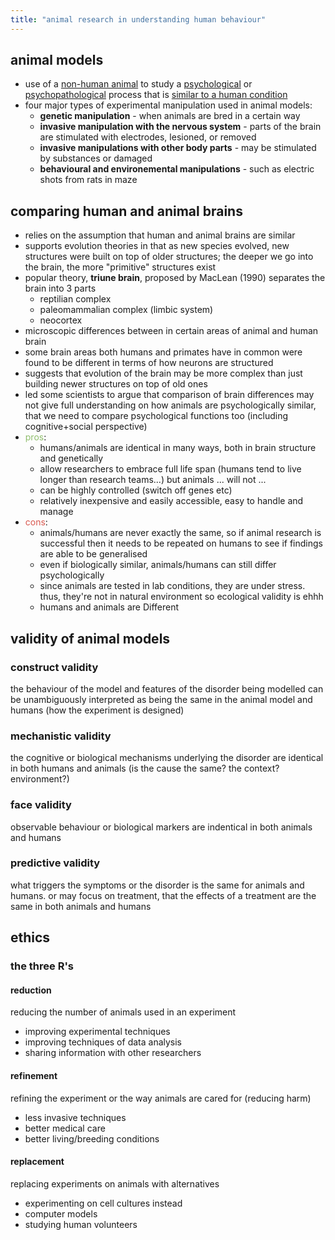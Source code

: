 ```yaml
---
title: "animal research in understanding human behaviour"
---
```

## animal models
- use of a <u>non-human animal</u> to study a <u>psychological</u> or <u>psychopathological</u> process that is <u>similar to a human condition</u>
- four major types of experimental manipulation used in animal models:
	- **genetic manipulation** - when animals are bred in a certain way
	- **invasive manipulation with the nervous system** - parts of the brain are stimulated with electrodes, lesioned, or removed
	- **invasive manipulations with other body parts** - may be stimulated by substances or damaged
	- **behavioural and environemental manipulations** - such as electric shots from rats in maze
## comparing human and animal brains
- relies on the assumption that human and animal brains are similar
- supports evolution theories in that as new species evolved, new structures were built on top of older structures; the deeper we go into the brain, the more "primitive" structures exist
- popular theory, **triune brain**, proposed by MacLean (1990) separates the brain into 3 parts
	- reptilian complex
	- paleomammalian complex (limbic system)
	- neocortex
- microscopic differences between in certain areas of animal and human brain
- some brain areas both humans and primates have in common were found to be different in terms of how neurons are structured
- suggests that evolution of the brain may be more complex than just building newer structures on top of old ones
- led some scientists to argue that comparison of brain differences may not give full understanding on how animals are psychologically similar, that we need to compare psychological functions too (including cognitive+social perspective)
- <span style="color:#90BE6D">pros</span>: 
	- humans/animals are identical in many ways, both in brain structure and genetically
	- allow researchers to embrace full life span (humans tend to live longer than research teams...) but animals ... will not ...
	- can be highly controlled (switch off genes etc)
	- relatively inexpensive and easily accessible, easy to handle and manage
- <span style="color:#d95950">cons</span>: 
	- animals/humans are never exactly the same, so if animal research is successful then it needs to be repeated on humans to see if findings are able to be generalised
	- even if biologically similar, animals/humans can still differ psychologically
	- since animals are tested in lab conditions, they are under stress. thus, they're not in natural environment so ecological validity is ehhh
	- humans and animals are Different
## validity of animal models
### construct validity
the behaviour of the model and features of the disorder being modelled can be unambiguously interpreted as being the same in the animal model and humans (how the experiment is designed)
### mechanistic validity
the cognitive or biological mechanisms underlying the disorder are identical in both humans and animals (is the cause the same? the context? environment?)
### face validity
observable behaviour or biological markers are indentical in both animals and humans 
### predictive validity
what triggers the symptoms or the disorder is the same for animals and humans. or may focus on treatment, that the effects of a treatment are the same in both animals and humans
## ethics
### the three R's
#### reduction
reducing the number of animals used in an experiment
- improving experimental techniques
- improving techniques of data analysis
- sharing information with other researchers
#### refinement
refining the experiment or the way animals are cared for (reducing harm)
- less invasive techniques
- better medical care
- better living/breeding conditions
#### replacement
replacing experiments on animals with alternatives
- experimenting on cell cultures instead
- computer models
- studying human volunteers